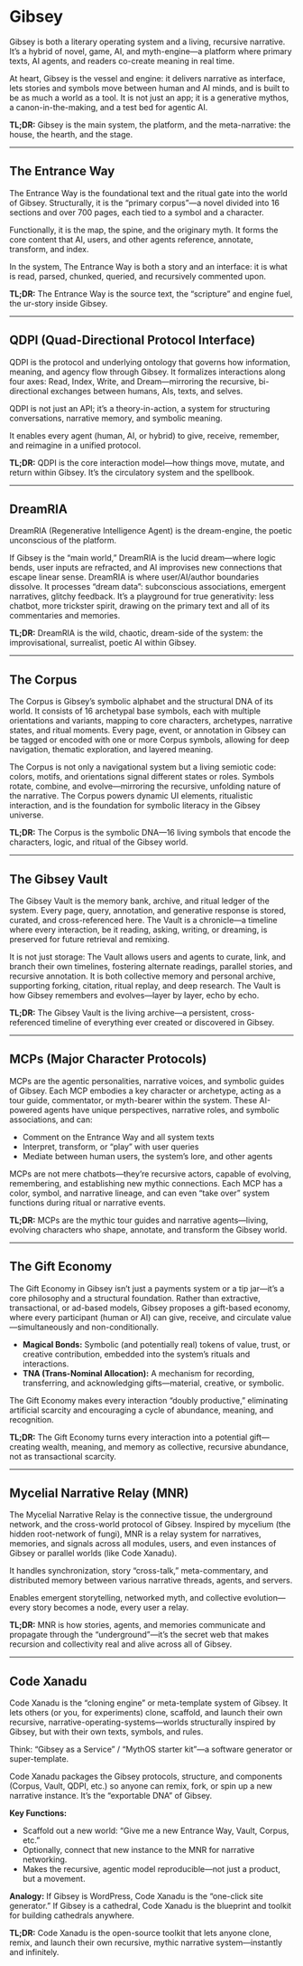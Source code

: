 # Gibsey

Gibsey is both a literary operating system and a living, recursive narrative. It’s a hybrid of novel, game, AI, and myth-engine—a platform where primary texts, AI agents, and readers co-create meaning in real time.

At heart, Gibsey is the vessel and engine: it delivers narrative as interface, lets stories and symbols move between human and AI minds, and is built to be as much a world as a tool. It is not just an app; it is a generative mythos, a canon-in-the-making, and a test bed for agentic AI.

**TL;DR:**
Gibsey is the main system, the platform, and the meta-narrative: the house, the hearth, and the stage.

---

## The Entrance Way

The Entrance Way is the foundational text and the ritual gate into the world of Gibsey. Structurally, it is the “primary corpus”—a novel divided into 16 sections and over 700 pages, each tied to a symbol and a character.

Functionally, it is the map, the spine, and the originary myth. It forms the core content that AI, users, and other agents reference, annotate, transform, and index.

In the system, The Entrance Way is both a story and an interface: it is what is read, parsed, chunked, queried, and recursively commented upon.

**TL;DR:**
The Entrance Way is the source text, the “scripture” and engine fuel, the ur-story inside Gibsey.

---

## QDPI (Quad-Directional Protocol Interface)

QDPI is the protocol and underlying ontology that governs how information, meaning, and agency flow through Gibsey.
It formalizes interactions along four axes: Read, Index, Write, and Dream—mirroring the recursive, bi-directional exchanges between humans, AIs, texts, and selves.

QDPI is not just an API; it’s a theory-in-action, a system for structuring conversations, narrative memory, and symbolic meaning.

It enables every agent (human, AI, or hybrid) to give, receive, remember, and reimagine in a unified protocol.

**TL;DR:**
QDPI is the core interaction model—how things move, mutate, and return within Gibsey. It’s the circulatory system and the spellbook.

---

## DreamRIA

DreamRIA (Regenerative Intelligence Agent) is the dream-engine, the poetic unconscious of the platform.

If Gibsey is the “main world,” DreamRIA is the lucid dream—where logic bends, user inputs are refracted, and AI improvises new connections that escape linear sense.
DreamRIA is where user/AI/author boundaries dissolve. It processes “dream data”: subconscious associations, emergent narratives, glitchy feedback.
It’s a playground for true generativity: less chatbot, more trickster spirit, drawing on the primary text and all of its commentaries and memories.

**TL;DR:**
DreamRIA is the wild, chaotic, dream-side of the system: the improvisational, surrealist, poetic AI within Gibsey.

---

## The Corpus

The Corpus is Gibsey’s symbolic alphabet and the structural DNA of its world. It consists of 16 archetypal base symbols, each with multiple orientations and variants, mapping to core characters, archetypes, narrative states, and ritual moments. Every page, event, or annotation in Gibsey can be tagged or encoded with one or more Corpus symbols, allowing for deep navigation, thematic exploration, and layered meaning.

The Corpus is not only a navigational system but a living semiotic code: colors, motifs, and orientations signal different states or roles. Symbols rotate, combine, and evolve—mirroring the recursive, unfolding nature of the narrative. The Corpus powers dynamic UI elements, ritualistic interaction, and is the foundation for symbolic literacy in the Gibsey universe.

**TL;DR:**
The Corpus is the symbolic DNA—16 living symbols that encode the characters, logic, and ritual of the Gibsey world.

---

## The Gibsey Vault

The Gibsey Vault is the memory bank, archive, and ritual ledger of the system. Every page, query, annotation, and generative response is stored, curated, and cross-referenced here. The Vault is a chronicle—a timeline where every interaction, be it reading, asking, writing, or dreaming, is preserved for future retrieval and remixing.

It is not just storage: The Vault allows users and agents to curate, link, and branch their own timelines, fostering alternate readings, parallel stories, and recursive annotation. It is both collective memory and personal archive, supporting forking, citation, ritual replay, and deep research. The Vault is how Gibsey remembers and evolves—layer by layer, echo by echo.

**TL;DR:**
The Gibsey Vault is the living archive—a persistent, cross-referenced timeline of everything ever created or discovered in Gibsey.

---

## MCPs (Major Character Protocols)

MCPs are the agentic personalities, narrative voices, and symbolic guides of Gibsey. Each MCP embodies a key character or archetype, acting as a tour guide, commentator, or myth-bearer within the system. These AI-powered agents have unique perspectives, narrative roles, and symbolic associations, and can:

* Comment on the Entrance Way and all system texts
* Interpret, transform, or “play” with user queries
* Mediate between human users, the system’s lore, and other agents

MCPs are not mere chatbots—they’re recursive actors, capable of evolving, remembering, and establishing new mythic connections. Each MCP has a color, symbol, and narrative lineage, and can even “take over” system functions during ritual or narrative events.

**TL;DR:**
MCPs are the mythic tour guides and narrative agents—living, evolving characters who shape, annotate, and transform the Gibsey world.

---

## The Gift Economy

The Gift Economy in Gibsey isn’t just a payments system or a tip jar—it’s a core philosophy and a structural foundation.
Rather than extractive, transactional, or ad-based models, Gibsey proposes a gift-based economy, where every participant (human or AI) can give, receive, and circulate value—simultaneously and non-conditionally.

* **Magical Bonds:** Symbolic (and potentially real) tokens of value, trust, or creative contribution, embedded into the system’s rituals and interactions.
* **TNA (Trans-Nominal Allocation):** A mechanism for recording, transferring, and acknowledging gifts—material, creative, or symbolic.

The Gift Economy makes every interaction “doubly productive,” eliminating artificial scarcity and encouraging a cycle of abundance, meaning, and recognition.

**TL;DR:**
The Gift Economy turns every interaction into a potential gift—creating wealth, meaning, and memory as collective, recursive abundance, not as transactional scarcity.

---

## Mycelial Narrative Relay (MNR)

The Mycelial Narrative Relay is the connective tissue, the underground network, and the cross-world protocol of Gibsey.
Inspired by mycelium (the hidden root-network of fungi), MNR is a relay system for narratives, memories, and signals across all modules, users, and even instances of Gibsey or parallel worlds (like Code Xanadu).

It handles synchronization, story “cross-talk,” meta-commentary, and distributed memory between various narrative threads, agents, and servers.

Enables emergent storytelling, networked myth, and collective evolution—every story becomes a node, every user a relay.

**TL;DR:**
MNR is how stories, agents, and memories communicate and propagate through the “underground”—it’s the secret web that makes recursion and collectivity real and alive across all of Gibsey.

---

## Code Xanadu

Code Xanadu is the “cloning engine” or meta-template system of Gibsey. It lets others (or you, for experiments) clone, scaffold, and launch their own recursive, narrative-operating-systems—worlds structurally inspired by Gibsey, but with their own texts, symbols, and rules.

Think: “Gibsey as a Service” / “MythOS starter kit”—a software generator or super-template.

Code Xanadu packages the Gibsey protocols, structure, and components (Corpus, Vault, QDPI, etc.) so anyone can remix, fork, or spin up a new narrative instance. It’s the “exportable DNA” of Gibsey.

**Key Functions:**

* Scaffold out a new world: “Give me a new Entrance Way, Vault, Corpus, etc.”
* Optionally, connect that new instance to the MNR for narrative networking.
* Makes the recursive, agentic model reproducible—not just a product, but a movement.

**Analogy:**
If Gibsey is WordPress, Code Xanadu is the “one-click site generator.”
If Gibsey is a cathedral, Code Xanadu is the blueprint and toolkit for building cathedrals anywhere.

**TL;DR:**
Code Xanadu is the open-source toolkit that lets anyone clone, remix, and launch their own recursive, mythic narrative system—instantly and infinitely.
